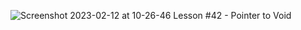 ![Screenshot 2023-02-12 at 10-26-46 Lesson #42 - Pointer to Void](https://user-images.githubusercontent.com/76912120/218300664-10dee520-4843-4117-b413-3096b7413d30.png)
